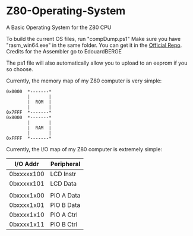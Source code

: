 # Z80-Operating-System
A Basic Operating System for the Z80 CPU

To build the current OS files, run "compDump.ps1"
Make sure you have "rasm_win64.exe" in the same folder. You can get it in the [Official Repo](https://github.com/EdouardBERGE/rasm). Credits for the Assembler go to EdouardBERGE

The ps1 file will also automatically allow you to upload to an eeprom if you so choose.

Currently, the memory map of my Z80 computer is very simple:

```
0x0000  *-------*
        |       |
        |  ROM  |
        |       |
0x7FFF  *-------*
0x8000  *-------*
        |       |
        |  RAM  |
        |       |
0xFFFF  *-------*
```

Currently, the I/O map of my Z80 computer is extremely simple:

| I/O Addr    | Peripheral |
|-------------|------------|
| 0bxxxxx100  | LCD Instr  |
| 0bxxxxx101  | LCD Data   |
|             |            |
| 0bxxxx1x00  | PIO A Data |
| 0bxxxx1x01  | PIO B Data |
| 0bxxxx1x10  | PIO A Ctrl |
| 0bxxxx1x11  | PIO B Ctrl |